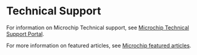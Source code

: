 # Technical Support

For information on Microchip Technical support, see [Microchip Technical Support Portal](https://microchipsupport.force.com/s/).

For more information on featured articles, see [Microchip featured articles](https://microchipsupport.force.com/s/communityknowledge).

